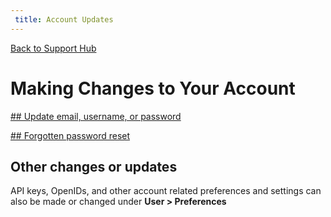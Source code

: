 ```yaml
---
 title: Account Updates
---
```

[Back to Support Hub](/support/)

# Making Changes to Your Account

[## Update email, username, or password](https://training.galaxyproject.org/training-material/faqs/galaxy/user_preferences_manage_information.html)

  
[## Forgotten password reset](https://training.galaxyproject.org/training-material/faqs/galaxy/user_preferences_forgot_password.html)

  
## Other changes or updates
  
  API keys, OpenIDs, and other account related preferences and settings can also be made or changed under **User > Preferences**

